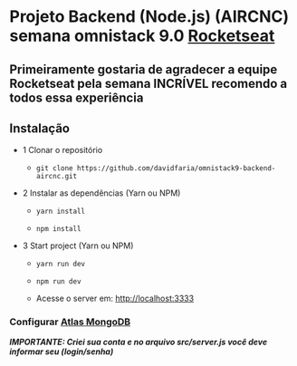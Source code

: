 # Projeto Backend (Node.js) (AIRCNC) semana omnistack 9.0 [Rocketseat](https://rocketseat.com.br/)

## Primeiramente gostaria de agradecer a equipe Rocketseat pela semana **INCRÍVEL** recomendo a todos essa experiência

## Instalação

- 1 Clonar o repositório

  - `git clone https://github.com/davidfaria/omnistack9-backend-aircnc.git`

- 2 Instalar as dependências (Yarn ou NPM)

  - `yarn install`

  - `npm install`

- 3 Start project (Yarn ou NPM)

  - `yarn run dev`
  - `npm run dev`

  - Acesse o server em: [http://localhost:3333](http://localhost:3333)

### Configurar [Atlas MongoDB](https://www.mongodb.com/cloud/atlas)

**_IMPORTANTE: Criei sua conta e no arquivo src/server.js você deve informar seu (login/senha)_**
